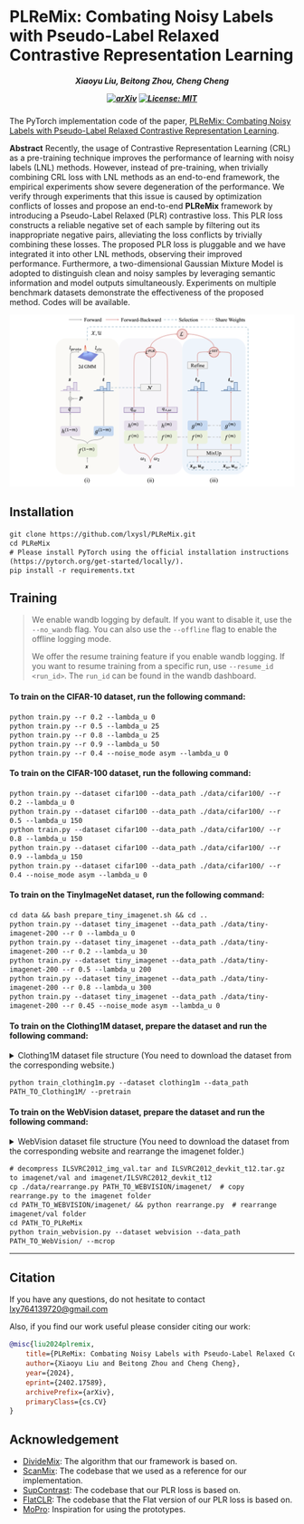# PLReMix: Combating Noisy Labels with Pseudo-Label Relaxed Contrastive Representation Learning

<h5 align="center">

*Xiaoyu Liu, Beitong Zhou, Cheng Cheng*

[![arXiv](https://img.shields.io/badge/arXiv-2402.17589-b31b1b.svg)](https://arxiv.org/abs/2402.17589)
[![License: MIT](https://img.shields.io/badge/License-MIT-yellow.svg)](https://github.com/nazmul-karim170/UNICON-Noisy-Label/blob/main/LICENSE)

</h5>

The PyTorch implementation code of the paper, [PLReMix: Combating Noisy Labels with Pseudo-Label Relaxed Contrastive Representation Learning](https://arxiv.org/abs/2402.17589).

**Abstract**
Recently, the usage of Contrastive Representation Learning (CRL) as a pre-training technique improves the performance of learning with noisy labels (LNL) methods. However, instead of pre-training, when trivially combining CRL loss with LNL methods as an end-to-end framework, the empirical experiments show severe degeneration of the performance. We verify through experiments that this issue is caused by optimization conflicts of losses and propose an end-to-end **PLReMix** framework by introducing a Pseudo-Label Relaxed (PLR) contrastive loss. This PLR loss constructs a reliable negative set of each sample by filtering out its inappropriate negative pairs, alleviating the loss conflicts by trivially combining these losses. The proposed PLR loss is pluggable and we have integrated it into other LNL methods, observing their improved performance. Furthermore, a two-dimensional Gaussian Mixture Model is adopted to distinguish clean and noisy samples by leveraging semantic information and model outputs simultaneously. Experiments on multiple benchmark datasets demonstrate the effectiveness of the proposed method. Codes will be available.

![PLReMix Framework](./img/framework.png)

[//]: # (<img src="./img/framework.png" alt="PLReMix Framework" style="margin-left: 10px; margin-right: 50px;"/>)

## Installation

```shell
git clone https://github.com/lxysl/PLReMix.git
cd PLReMix
# Please install PyTorch using the official installation instructions (https://pytorch.org/get-started/locally/).
pip install -r requirements.txt
```

## Training

> We enable wandb logging by default.
> If you want to disable it, use the `--no_wandb` flag.
> You can also use the `--offline` flag to enable the offline logging mode.
> 
> We offer the resume training feature if you enable wandb logging.
> If you want to resume training from a specific run, use `--resume_id <run_id>`.
> The `run_id` can be found in the wandb dashboard.

#### To train on the CIFAR-10 dataset, run the following command:

```shell
python train.py --r 0.2 --lambda_u 0
python train.py --r 0.5 --lambda_u 25
python train.py --r 0.8 --lambda_u 25
python train.py --r 0.9 --lambda_u 50
python train.py --r 0.4 --noise_mode asym --lambda_u 0
```

#### To train on the CIFAR-100 dataset, run the following command:

```shell
python train.py --dataset cifar100 --data_path ./data/cifar100/ --r 0.2 --lambda_u 0
python train.py --dataset cifar100 --data_path ./data/cifar100/ --r 0.5 --lambda_u 150
python train.py --dataset cifar100 --data_path ./data/cifar100/ --r 0.8 --lambda_u 150
python train.py --dataset cifar100 --data_path ./data/cifar100/ --r 0.9 --lambda_u 150
python train.py --dataset cifar100 --data_path ./data/cifar100/ --r 0.4 --noise_mode asym --lambda_u 0
```

#### To train on the TinyImageNet dataset, run the following command:

```shell
cd data && bash prepare_tiny_imagenet.sh && cd ..
python train.py --dataset tiny_imagenet --data_path ./data/tiny-imagenet-200 --r 0 --lambda_u 0
python train.py --dataset tiny_imagenet --data_path ./data/tiny-imagenet-200 --r 0.2 --lambda_u 30
python train.py --dataset tiny_imagenet --data_path ./data/tiny-imagenet-200 --r 0.5 --lambda_u 200
python train.py --dataset tiny_imagenet --data_path ./data/tiny-imagenet-200 --r 0.8 --lambda_u 300
python train.py --dataset tiny_imagenet --data_path ./data/tiny-imagenet-200 --r 0.45 --noise_mode asym --lambda_u 0
```

#### To train on the Clothing1M dataset, prepare the dataset and run the following command:

<details>
<summary>Clothing1M dataset file structure (You need to download the dataset from the corresponding website.)</summary>

```shell
.
├── category_names_chn.txt
├── category_names_eng.txt
├── clean_label_kv.txt
├── clean_test_key_list.txt
├── clean_train_key_list.txt
├── clean_val_key_list.txt
├── images
│   ├── 0
│   ├── 1
│   ├── 2
│   ├── 3
│   ├── 4
│   ├── 5
│   ├── 6
│   ├── 7
│   ├── 8
│   └── 9
├── noisy_label_kv.txt
├── noisy_train_key_list.txt
├── README.md
└── venn.png
```
</details>

```shell
python train_clothing1m.py --dataset clothing1m --data_path PATH_TO_Clothing1M/ --pretrain
```

#### To train on the WebVision dataset, prepare the dataset and run the following command:

<details>
<summary>WebVision dataset file structure (You need to download the dataset from the corresponding website and rearrange the imagenet folder.)</summary>

```shell
.
├── flickr
├── google
├── imagenet
│   ├── ILSVRC2012_devkit_t12
│   └── val
│       ├── n01440764
│       ├── n01728920
│       ├── ...
├── info
│   ├── queries_flickr.txt
│   ├── queries_google.txt
│   ├── queries_synsets_map.txt
│   ├── synsets.txt
│   ├── test_filelist.txt
│   ├── train_filelist_flickr.txt
│   ├── train_filelist_google.txt
│   ├── train_meta_list_all.txt
│   ├── train_meta_list_flickr.txt
│   ├── train_meta_list_google.txt
│   └── val_filelist.txt
├── test_images_256
└── val_images_256
```

</details>

```shell
# decompress ILSVRC2012_img_val.tar and ILSVRC2012_devkit_t12.tar.gz to imagenet/val and imagenet/ILSVRC2012_devkit_t12
cp ./data/rearrange.py PATH_TO_WEBVISION/imagenet/  # copy rearrange.py to the imagenet folder
cd PATH_TO_WEBVISION/imagenet/ && python rearrange.py  # rearrange imagenet/val folder
cd PATH_TO_PLReMix
python train_webvision.py --dataset webvision --data_path PATH_TO_WebVision/ --mcrop
```

----

## Citation

If you have any questions, do not hesitate to contact lxy764139720@gmail.com

Also, if you find our work useful please consider citing our work:

```bibtex
@misc{liu2024plremix,
    title={PLReMix: Combating Noisy Labels with Pseudo-Label Relaxed Contrastive Representation Learning},
    author={Xiaoyu Liu and Beitong Zhou and Cheng Cheng},
    year={2024},
    eprint={2402.17589},
    archivePrefix={arXiv},
    primaryClass={cs.CV}
}
```

## Acknowledgement

* [DivideMix](https://github.com/LiJunnan1992/DivideMix): The algorithm that our framework is based on.
* [ScanMix](https://github.com/ragavsachdeva/ScanMix): The codebase that we used as a reference for our implementation.
* [SupContrast](https://github.com/HobbitLong/SupContrast): The codebase that our PLR loss is based on.
* [FlatCLR](https://github.com/Junya-Chen/FlatCLR): The codebase that the Flat version of our PLR loss is based on.
* [MoPro](https://github.com/salesforce/MoPro): Inspiration for using the prototypes.
